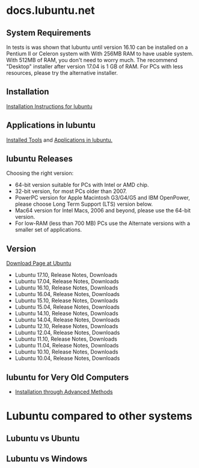 # docs.lubuntu.net

## System Requirements
In tests is was shown that lubuntu until version 16.10 can be installed on a Pentium II or Celeron system with With 256MB RAM to have usable system. With 512MB of RAM, you don't need to worry much.
The recommend "Desktop" installer after version 17.04 is 1 GB of RAM. For PCs with less resources, please try the alternative installer.

## Installation

[Installation Instructions for lubuntu](/installation)

## Applications in lubuntu

[Installed Tools](https://help.ubuntu.com/community/Lubuntu/Setup#Installed_Tools) and [Applications in lubuntu.](https://help.ubuntu.com/community/Lubuntu/Setup#Applications)

## lubuntu Releases

Choosing the right version:

* 64-bit version suitable for PCs with Intel or AMD chip.
* 32-bit version, for most PCs older than 2007.
* PowerPC version for Apple Macintosh G3/G4/G5 and IBM OpenPower, please choose Long Term Support (LTS) version below. 
* Mac64 version for Intel Macs, 2006 and beyond, please use the 64-bit version.
* For low-RAM (less than 700 MB) PCs use the Alternate versions with a smaller set of applications.

## Version
[Download Page at Ubuntu](http://cdimage.ubuntu.com/lubuntu/releases/)
* Lubuntu 17.10, Release Notes, Downloads
* Lubuntu 17.04, Release Notes, Downloads
* Lubuntu 16.10, Release Notes, Downloads
* Lubuntu 16.04, Release Notes, Downloads
* Lubuntu 15.10, Release Notes, Downloads
* Lubuntu 15.04, Release Notes, Downloads
* Lubuntu 14.10, Release Notes, Downloads
* Lubuntu 14.04, Release Notes, Downloads
* Lubuntu 12.10, Release Notes, Downloads
* Lubuntu 12.04, Release Notes, Downloads
* Lubuntu 11.10, Release Notes, Downloads
* Lubuntu 11.04, Release Notes, Downloads
* Lubuntu 10.10, Release Notes, Downloads
* Lubuntu 10.04, Release Notes, Downloads

## lubuntu for Very Old Computers
* [Installation through Advanced Methods](https://wiki.ubuntu.com/Lubuntu/AdvancedMethods)

# Lubuntu compared to other systems

## Lubuntu vs Ubuntu

## Lubuntu vs Windows

